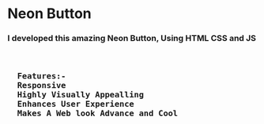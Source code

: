 <h1>Neon Button</h1>
<h3>I developed this amazing Neon Button, Using HTML CSS and JS</h3>
<pre><h3>
  Features:-
  Responsive
  Highly Visually Appealling 
  Enhances User Experience
  Makes A Web look Advance and Cool
</h3></pre>
